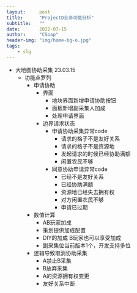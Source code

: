 ```yaml
---
layout:     post
title:      "ProjectD业务功能分析"
subtitle:   ""
date:       2022-07-15
author:     "CSoap"
header-img: "img/home-bg-o.jpg"
tags:
    - slg
---
```


- 大地图协助采集 23.03.15
    - 功能点罗列
        - 申请协助
            - 界面
                - 地块界面新增申请协助按钮
                - 面板新增副采集人加成
                - 处理申请界面
            - 边界请求状态
                - 申请协助采集异常code
                    - 请求的格子不是友好关系
                    - 请求的格子不是资源地
                    - 发起请求的时候已经协助满额
                    - 闲置农民不够
                - 同意协助申请异常code
                    - 已经不是友好关系
                    - 已经协助满额
                    - 资源地已经失去拥有权
                    - 对方闲置农民不够
                    - 申请已过期
        - 数值计算
            - AB玩家加成
            - 策划提供加成配置
            - DIY的加成 B玩家也可以享受加成
            - 副采集位当前版本1个，开发支持多位
        - 逻辑导致取消协助采集
            - A禁止B采集
            - B放弃采集
            - A的资源拥有权变更
            - 友好关系中断
